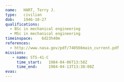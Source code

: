 ```yaml
---
name:	HART, Terry J.
type:	civilian
dob:	1946-10-27
qualifications:
  - BSc in mechanical engineering
  - MSc in mechanical engineering
timeinspace:	6d23h40m
references:
  - http://www.nasa.gov/pdf/740566main_current.pdf
missions:
   - name: STS-41-C
     time_start:   1984-04-06T13:58Z
     time_end:     1984-04-13T13:38:08Z
evas:
---
```

